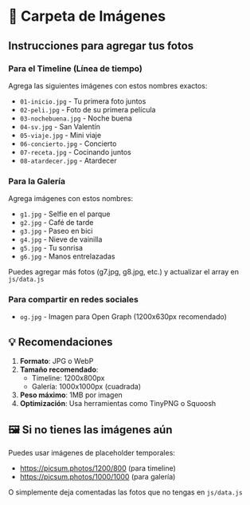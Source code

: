 # 📸 Carpeta de Imágenes

## Instrucciones para agregar tus fotos

### Para el Timeline (Línea de tiempo)
Agrega las siguientes imágenes con estos nombres exactos:

- `01-inicio.jpg` - Tu primera foto juntos
- `02-peli.jpg` - Foto de su primera película
- `03-nochebuena.jpg` - Noche buena
- `04-sv.jpg` - San Valentín
- `05-viaje.jpg` - Mini viaje
- `06-concierto.jpg` - Concierto
- `07-receta.jpg` - Cocinando juntos
- `08-atardecer.jpg` - Atardecer

### Para la Galería
Agrega imágenes con estos nombres:

- `g1.jpg` - Selfie en el parque
- `g2.jpg` - Café de tarde
- `g3.jpg` - Paseo en bici
- `g4.jpg` - Nieve de vainilla
- `g5.jpg` - Tu sonrisa
- `g6.jpg` - Manos entrelazadas

Puedes agregar más fotos (g7.jpg, g8.jpg, etc.) y actualizar el array en `js/data.js`

### Para compartir en redes sociales
- `og.jpg` - Imagen para Open Graph (1200x630px recomendado)

## 💡 Recomendaciones

1. **Formato**: JPG o WebP
2. **Tamaño recomendado**: 
   - Timeline: 1200x800px
   - Galería: 1000x1000px (cuadrada)
3. **Peso máximo**: 1MB por imagen
4. **Optimización**: Usa herramientas como TinyPNG o Squoosh

## 🖼️ Si no tienes las imágenes aún

Puedes usar imágenes de placeholder temporales:
- https://picsum.photos/1200/800 (para timeline)
- https://picsum.photos/1000/1000 (para galería)

O simplemente deja comentadas las fotos que no tengas en `js/data.js`
